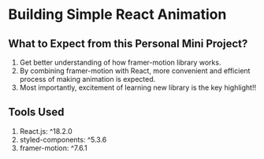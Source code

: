 # Building Simple React Animation

## What to Expect from this Personal Mini Project?

1. Get better understanding of how framer-motion library works.
2. By combining framer-motion with React, more convenient and efficient process of making animation is expected.
3. Most importantly, excitement of learning new library is the key highlight!!

## Tools Used

1. React.js: ^18.2.0
2. styled-components: ^5.3.6
3. framer-motion: ^7.6.1
